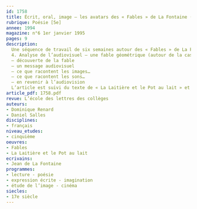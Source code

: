 ```yaml
---
id: 1758
title: Écrit, oral, image – les avatars des « Fables » de La Fontaine (2/2)
rubrique: Poésie [5e]
annee: 1994
magazine: n°6 1er janvier 1995
pages: 9
description: 
  Une séquence de travail de six semaines autour des « Fables » de La Fontaine…
  4. Analyse de l’audiovisuel – une fable géométrique (autour de la cassette « Les Fables géométriques », éditions René Château)
  – découverte de la fable
  – un message audiovisuel
  – ce que racontent les images…
  – ce que racontent les sons…
  – en revenir à l’audiovision
  L’article est suivi du texte de « La Laitière et le Pot au lait » et du texte de la fable par Pierre Perret.
article_pdf: 1758.pdf
revue: L’école des lettres des collèges
auteurs:
- Dominique Renard
- Daniel Salles
disciplines:
- français
niveau_etudes:
- cinquième
oeuvres:
- Fables
- La Laitière et le Pot au lait
ecrivains:
- Jean de La Fontaine
programmes:
- lecture - poésie
- expression écrite - imagination
- étude de l’image - cinéma
siecles:
- 17e siècle
---
```

